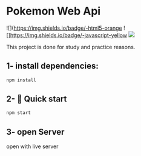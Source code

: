 # Pokemon Web Api 
![](https://img.shields.io/badge/-html5-orange ![]https://img.shields.io/badge/-javascript-yellow ![](https://img.shields.io/badge/-css-blue)

This project is done for study and practice reasons.



## 1- install dependencies:

```sh
npm install
```

## 2- 🚀 Quick start

```sh
npm start
```

## 3- open Server

open with live server
